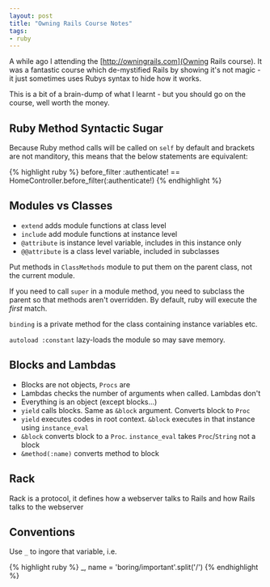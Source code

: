 ```yaml
---
layout: post
title: "Owning Rails Course Notes"
tags:
- ruby
---
```


A while ago I attending the [http://owningrails.com](Owning Rails course). It was a fantastic course which de-mystified Rails by showing it's not magic - it just sometimes uses Rubys syntax to hide how it works.

This is a bit of a brain-dump of what I learnt - but you should go on the course, well worth the money.

## Ruby Method Syntactic Sugar

Because Ruby method calls will be called on `self` by default and brackets are not manditory, this means that the below statements are equivalent:

{% highlight ruby %}
before_filter :authenticate! == HomeController.before_filter(:authenticate!)
{% endhighlight %}

## Modules vs Classes

* `extend` adds module functions at class level
* `include` add module functions at instance level
* `@attribute` is instance level variable, includes in this instance only
* `@@attribute` is a class level variable, included in subclasses

Put methods in `ClassMethods` module to put them on the parent class, not the current module.

If you need to call `super` in a module method, you need to subclass the parent so that methods aren't overridden. By default, ruby will execute the _first_ match.

`binding` is a private method for the class containing instance variables etc.

`autoload :constant` lazy-loads the module so may save memory.

## Blocks and Lambdas

* Blocks are not objects, `Procs` are
* Lambdas checks the number of arguments when called. Lambdas don't
* Everything is an object (except blocks...)
* `yield` calls blocks. Same as `&block` argument. Converts block to `Proc`
* `yield` executes codes in root context. `&block` executes in that instance using `instance_eval`
* `&block` converts block to a `Proc`. `instance_eval` takes `Proc`/`String` not a block
* `&method(:name)` converts method to block

## Rack

Rack is a protocol, it defines how a webserver talks to Rails and how Rails talks to the webserver

## Conventions

Use `_` to ingore that variable, i.e.

{% highlight ruby %}
_, name = 'boring/important'.split('/')
{% endhighlight %}
